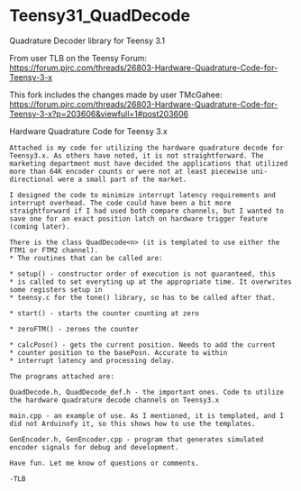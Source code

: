 # Teensy31_QuadDecode
Quadrature Decoder library for Teensy 3.1 

From user TLB on the Teensy Forum:
https://forum.pjrc.com/threads/26803-Hardware-Quadrature-Code-for-Teensy-3-x

This fork includes the changes made by user TMcGahee:
https://forum.pjrc.com/threads/26803-Hardware-Quadrature-Code-for-Teensy-3-x?p=203606&viewfull=1#post203606

 Hardware Quadrature Code for Teensy 3.x

    Attached is my code for utilizing the hardware quadrature decode for Teensy3.x. As others have noted, it is not straightforward. The marketing department must have decided the applications that utilized more than 64K encoder counts or were not at least piecewise uni-directional were a small part of the market.

    I designed the code to minimize interrupt latency requirements and interrupt overhead. The code could have been a bit more straightforward if I had used both compare channels, but I wanted to save one for an exact position latch on hardware trigger feature (coming later).

    There is the class QuadDecode<n> (it is templated to use either the FTM1 or FTM2 channel).
    * The routines that can be called are:

    * setup() - constructor order of execution is not guaranteed, this
    * is called to set everyting up at the appropriate time. It overwrites some registers setup in
    * teensy.c for the tone() library, so has to be called after that.

    * start() - starts the counter counting at zero

    * zeroFTM() - zeroes the counter

    * calcPosn() - gets the current position. Needs to add the current
    * counter position to the basePosn. Accurate to within
    * interrupt latency and processing delay.

    The programs attached are:

    QuadDecode.h, QuadDecode_def.h - the important ones. Code to utilize the hardware quadrature decode channels on Teensy3.x

    main.cpp - an example of use. As I mentioned, it is templated, and I did not Arduinofy it, so this shows how to use the templates.

    GenEncoder.h, GenEncoder.cpp - program that generates simulated encoder signals for debug and development.

    Have fun. Let me know of questions or comments.

    -TLB
